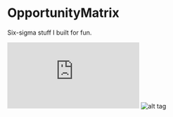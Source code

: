 # OpportunityMatrix

Six-sigma stuff I built for fun.

![alt tag](https://www.dropbox.com/s/fsf8n8obnl17gpf/README.md?dl=1)
![alt tag](https://www.dropbox.com/s/1fr5ljbw889icvx/Jun-01-2016%2021-51-34.gif?dl=1)
